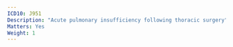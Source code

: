 ```yaml
---
ICD10: J951
Description: "Acute pulmonary insufficiency following thoracic surgery"
Matters: Yes
Weight: 1
---
```

